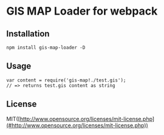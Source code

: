 # GIS MAP Loader for webpack

## Installation
```
npm install gis-map-loader -D
```
## Usage
```
var content = require('gis-map!./test.gis');
// => returns test.gis content as string
```

## License 
MIT([http://www.opensource.org/licenses/mit-license.php](#http://www.opensource.org/licenses/mit-license.php))